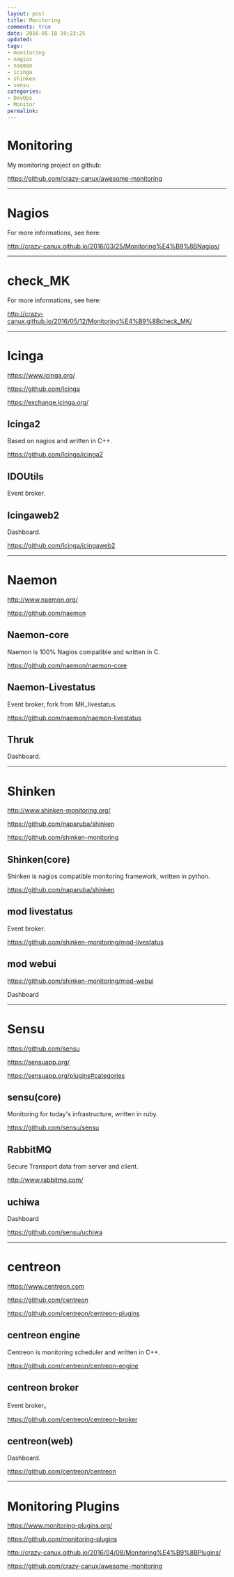 ```yaml
---
layout: post
title: Monitoring
comments: true
date: 2016-05-18 19:23:25
updated:
tags:
- monitoring
- nagios
- naemon
- icinga
- shinken
- sensu
categories:
- DevOps
- Monitor
permalink:
---
```


# Monitoring

My monitoring project on github:

<https://github.com/crazy-canux/awesome-monitoring>

***

# Nagios

For more informations, see here:

<http://crazy-canux.github.io/2016/03/25/Monitoring%E4%B9%8BNagios/>

***

# check_MK

For more informations, see here:

<http://crazy-canux.github.io/2016/05/12/Monitoring%E4%B9%8Bcheck_MK/>

***

# Icinga

<https://www.icinga.org/>

<https://github.com/Icinga>

<https://exchange.icinga.org/>

## Icinga2

Based on nagios and written in C++.

<https://github.com/Icinga/icinga2>

## IDOUtils

Event broker.

## Icingaweb2

Dashboard.

<https://github.com/Icinga/icingaweb2>

***

# Naemon

<http://www.naemon.org/>

<https://github.com/naemon>

## Naemon-core

Naemon is 100% Nagios compatible and written in C.

<https://github.com/naemon/naemon-core>

## Naemon-Livestatus

Event broker, fork from MK_livestatus.

<https://github.com/naemon/naemon-livestatus>

## Thruk

Dashboard.

***

# Shinken

<http://www.shinken-monitoring.org/>

<https://github.com/naparuba/shinken>

<https://github.com/shinken-monitoring>

## Shinken(core)

Shinken is nagios compatible monitoring framework, written in python.

<https://github.com/naparuba/shinken>

## mod livestatus

Event broker.

<https://github.com/shinken-monitoring/mod-livestatus>

## mod webui

<https://github.com/shinken-monitoring/mod-webui>

Dashboard

***

# Sensu

<https://github.com/sensu>

<https://sensuapp.org/>

<https://sensuapp.org/plugins#categories>

## sensu(core)

Monitoring for today's infrastructure, written in ruby.

<https://github.com/sensu/sensu>

## RabbitMQ

Secure Transport data from server and client.

<http://www.rabbitmq.com/>

## uchiwa

Dashboard

<https://github.com/sensu/uchiwa>

***

# centreon

<https://www.centreon.com>

<https://github.com/centreon>

<https://github.com/centreon/centreon-plugins>

## centreon engine

Centreon is monitoring scheduler and written in C++.

<https://github.com/centreon/centreon-engine>

## centreon broker

Event broker。

<https://github.com/centreon/centreon-broker>

## centreon(web)

Dashboard.

<https://github.com/centreon/centreon>

***

# Monitoring Plugins

<https://www.monitoring-plugins.org/>

<https://github.com/monitoring-plugins>

<http://crazy-canux.github.io/2016/04/08/Monitoring%E4%B9%8BPlugins/>

<https://github.com/crazy-canux/awesome-monitoring>
